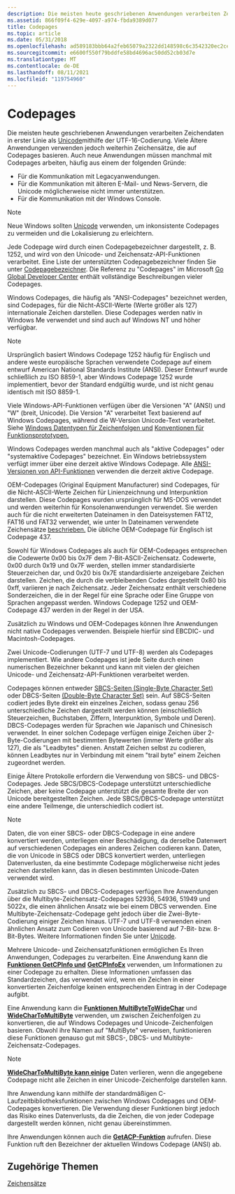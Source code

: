 ```yaml
---
description: Die meisten heute geschriebenen Anwendungen verarbeiten Zeichendaten in erster Linie als Unicode unter Verwendung der UTF-16-Codierung.
ms.assetid: 866f09f4-629e-4097-a974-fbda9389d077
title: Codepages
ms.topic: article
ms.date: 05/31/2018
ms.openlocfilehash: ad589183bbb64a2feb65079a2322dd148598c6c3542320ec2ce851b9de61cfa8
ms.sourcegitcommit: e6600f550f79bddfe58bd4696ac50dd52cb03d7e
ms.translationtype: MT
ms.contentlocale: de-DE
ms.lasthandoff: 08/11/2021
ms.locfileid: "119754960"
---
```

# <a name="code-pages"></a>Codepages

Die meisten heute geschriebenen Anwendungen verarbeiten Zeichendaten in erster Linie als [Unicode](unicode.md)mithilfe der UTF-16-Codierung. Viele Ältere Anwendungen verwenden jedoch weiterhin Zeichensätze, die auf Codepages basieren. Auch neue Anwendungen müssen manchmal mit Codepages arbeiten, häufig aus einem der folgenden Gründe:

-   Für die Kommunikation mit Legacyanwendungen.
-   Für die Kommunikation mit älteren E-Mail- und News-Servern, die Unicode möglicherweise nicht immer unterstützen.
-   Für die Kommunikation mit der Windows Console.

> [!Note]  
> Neue Windows sollten [Unicode](unicode.md) verwenden, um inkonsistente Codepages zu vermeiden und die Lokalisierung zu erleichtern.

 

Jede Codepage wird durch einen Codepagebezeichner dargestellt, z. B. 1252, und wird von den Unicode- und Zeichensatz-API-Funktionen verarbeitet. Eine Liste der unterstützten Codepagebezeichner finden Sie unter [Codepagebezeichner](code-page-identifiers.md). Die Referenz zu "Codepages" im Microsoft [Go Global Developer Center](https://msdn.microsoft.com/goglobal) enthält vollständige Beschreibungen vieler Codepages.

Windows Codepages, die häufig als "ANSI-Codepages" bezeichnet werden, sind Codepages, für die Nicht-ASCII-Werte (Werte größer als 127) internationale Zeichen darstellen. Diese Codepages werden nativ in Windows Me verwendet und sind auch auf Windows NT und höher verfügbar.

> [!Note]  
> Ursprünglich basiert Windows Codepage 1252 häufig für Englisch und andere weste europäische Sprachen verwendete Codepage auf einem entwurf American National Standards Institute (ANSI). Dieser Entwurf wurde schließlich zu ISO 8859-1, aber Windows Codepage 1252 wurde implementiert, bevor der Standard endgültig wurde, und ist nicht genau identisch mit ISO 8859-1.

 

Viele Windows-API-Funktionen verfügen über die Versionen "A" (ANSI) und "W" (breit, Unicode). Die Version "A" verarbeitet Text basierend auf Windows Codepages, während die W-Version Unicode-Text verarbeitet. Siehe [Windows Datentypen für Zeichenfolgen und](windows-data-types-for-strings.md) [Konventionen für Funktionsprototypen.](conventions-for-function-prototypes.md)

Windows Codepages werden manchmal auch als "aktive Codepages" oder "systemaktive Codepages" bezeichnet. Ein Windows betriebssystem verfügt immer über eine derzeit aktive Windows Codepage. Alle [ANSI-Versionen von API-Funktionen](conventions-for-function-prototypes.md) verwenden die derzeit aktive Codepage.

OEM-Codepages (Original Equipment Manufacturer) sind Codepages, für die Nicht-ASCII-Werte Zeichen für Linienzeichnung und Interpunktion darstellen. Diese Codepages wurden ursprünglich für MS-DOS verwendet und werden weiterhin für Konsolenanwendungen verwendet. Sie werden auch für die nicht erweiterten Dateinamen in den Dateisystemen FAT12, FAT16 und FAT32 verwendet, wie unter In Dateinamen verwendete Zeichensätze [beschrieben.](character-sets-used-in-file-names.md) Die übliche OEM-Codepage für Englisch ist Codepage 437.

Sowohl für Windows Codepages als auch für OEM-Codepages entsprechen die Codewerte 0x00 bis 0x7F dem 7-Bit-ASCII-Zeichensatz. Codewerte, 0x00 durch 0x19 und 0x7F werden, stellen immer standardisierte Steuerzeichen dar, und 0x20 bis 0x7E standardisierte anzeigebare Zeichen darstellen. Zeichen, die durch die verbleibenden Codes dargestellt 0x80 bis 0xff, variieren je nach Zeichensatz. Jeder Zeichensatz enthält verschiedene Sonderzeichen, die in der Regel für eine Sprache oder Eine Gruppe von Sprachen angepasst werden. Windows Codepage 1252 und OEM-Codepage 437 werden in der Regel in der USA.

Zusätzlich zu Windows und OEM-Codepages können Ihre Anwendungen nicht native Codepages verwenden. Beispiele hierfür sind EBCDIC- und Macintosh-Codepages.

Zwei Unicode-Codierungen (UTF-7 und UTF-8) werden als Codepages implementiert. Wie andere Codepages ist jede Seite durch einen numerischen Bezeichner bekannt und kann mit vielen der gleichen Unicode- und Zeichensatz-API-Funktionen verarbeitet werden.

Codepages können entweder [SBCS-Seiten (Single-Byte Character Set)](single-byte-character-sets.md) oder DBCS-Seiten [(Double-Byte Character Set)](double-byte-character-sets.md) sein. Auf SBCS-Seiten codiert jedes Byte direkt ein einzelnes Zeichen, sodass genau 256 unterschiedliche Zeichen dargestellt werden können (einschließlich Steuerzeichen, Buchstaben, Ziffern, Interpunktion, Symbole und Deren). DBCS-Codepages werden für Sprachen wie Japanisch und Chinesisch verwendet. In einer solchen Codepage verfügen einige Zeichen über 2-Byte-Codierungen mit bestimmten Bytewerten (immer Werte größer als 127), die als "Leadbytes" dienen. Anstatt Zeichen selbst zu codieren, können Leadbytes nur in Verbindung mit einem "trail byte" einem Zeichen zugeordnet werden.

Einige Ältere Protokolle erfordern die Verwendung von SBCS- und DBCS-Codepages. Jede SBCS/DBCS-Codepage unterstützt unterschiedliche Zeichen, aber keine Codepage unterstützt die gesamte Breite der von Unicode bereitgestellten Zeichen. Jede SBCS/DBCS-Codepage unterstützt eine andere Teilmenge, die unterschiedlich codiert ist.

> [!Note]  
> Daten, die von einer SBCS- oder DBCS-Codepage in eine andere konvertiert werden, unterliegen einer Beschädigung, da derselbe Datenwert auf verschiedenen Codepages ein anderes Zeichen codieren kann. Daten, die von Unicode in SBCS oder DBCS konvertiert werden, unterliegen Datenverlusten, da eine bestimmte Codepage möglicherweise nicht jedes zeichen darstellen kann, das in diesen bestimmten Unicode-Daten verwendet wird.

 

Zusätzlich zu SBCS- und DBCS-Codepages verfügen Ihre Anwendungen über die Multibyte-Zeichensatz-Codepages 52936, 54936, 51949 und 5022x, die einen ähnlichen Ansatz wie bei einem DBCS verwenden. Eine Multibyte-Zeichensatz-Codepage geht jedoch über die Zwei-Byte-Codierung einiger Zeichen hinaus. UTF-7 und UTF-8 verwenden einen ähnlichen Ansatz zum Codieren von Unicode basierend auf 7-Bit- bzw. 8-Bit-Bytes. Weitere Informationen finden Sie unter [Unicode](unicode.md).

Mehrere Unicode- und Zeichensatzfunktionen ermöglichen Es Ihren Anwendungen, Codepages zu verarbeiten. Eine Anwendung kann die [**Funktionen GetCPInfo und**](/windows/desktop/api/Winnls/nf-winnls-getcpinfo) [**GetCPInfoEx**](/windows/desktop/api/Winnls/nf-winnls-getcpinfoexa) verwenden, um Informationen zu einer Codepage zu erhalten. Diese Informationen umfassen das Standardzeichen, das verwendet wird, wenn ein Zeichen in einer konvertierten Zeichenfolge keinen entsprechenden Eintrag in der Codepage aufgibt.

Eine Anwendung kann die [**Funktionen MultiByteToWideChar**](/windows/desktop/api/Stringapiset/nf-stringapiset-multibytetowidechar) und [**WideCharToMultiByte**](/windows/desktop/api/Stringapiset/nf-stringapiset-widechartomultibyte) verwenden, um zwischen Zeichenfolgen zu konvertieren, die auf Windows Codepages und Unicode-Zeichenfolgen basieren. Obwohl ihre Namen auf "MultiByte" verweisen, funktionieren diese Funktionen genauso gut mit SBCS-, DBCS- und Multibyte-Zeichensatz-Codepages.

> [!Note]  
> [**WideCharToMultiByte kann einige**](/windows/desktop/api/Stringapiset/nf-stringapiset-widechartomultibyte) Daten verlieren, wenn die angegebene Codepage nicht alle Zeichen in einer Unicode-Zeichenfolge darstellen kann.

 

Ihre Anwendung kann mithilfe der standardmäßigen C-Laufzeitbibliotheksfunktionen zwischen Windows Codepages und OEM-Codepages konvertieren. Die Verwendung dieser Funktionen birgt jedoch das Risiko eines Datenverlusts, da die Zeichen, die von jeder Codepage dargestellt werden können, nicht genau übereinstimmen.

Ihre Anwendungen können auch die [**GetACP-Funktion**](/windows/desktop/api/Winnls/nf-winnls-getacp) aufrufen. Diese Funktion ruft den Bezeichner der aktuellen Windows Codepage (ANSI) ab.

## <a name="related-topics"></a>Zugehörige Themen

<dl> <dt>

[Zeichensätze](character-sets.md)
</dt> </dl>

 

 



